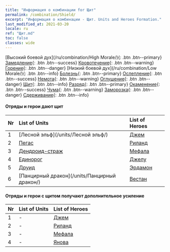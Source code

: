 ```yaml
---
title: "Информация о комбинации for Щит"
permalink: /combination/Shield/
excerpt: "Информация о комбинации - Щит. Units and Heroes Formation."
last_modified_at: 2021-03-20
locale: ru
ref: "Щит.md"
toc: false
classes: wide
---
```


  [Высокий боевой дух](/ru/combination/High Morale/){: .btn .btn--primary} [Замедление](/ru/combination/Slow/){: .btn .btn--success} [Кровотечение](/ru/combination/Bleeding/){: .btn .btn--warning} [Горение](/ru/combination/Burning/){: .btn .btn--danger} [Низкий боевой дух](/ru/combination/Low Morale/){: .btn .btn--info} [Болезнь](/ru/combination/Disease/){: .btn .btn--primary} [Ослепление](/ru/combination/Blind/){: .btn .btn--success} [Немота](/ru/combination/Silence/){: .btn .btn--warning} [Оглушение](/ru/combination/Stun/){: .btn .btn--danger} [Щит](/ru/combination/Shield/){: .btn .btn--info} [Разряд](/ru/combination/Static/){: .btn .btn--primary} [Окаменение](/ru/combination/Petrify/){: .btn .btn--success} [Чума](/ru/combination/Plague/){: .btn .btn--warning} [Заморозка](/ru/combination/Freeze/){: .btn .btn--danger} [Сдерживание](/ru/combination/Deterrence/){: .btn .btn--info} 


#### Отряды и герои дают щит

  | Nr |  List of Units  | List of Heroes | 
  |:---|:----------------|:---------------| 
  | 1 | [Лесной эльф](/units/Лесной эльф/) | [Джем](/heroes/Джем/) |
  | 2 | [Пегас](/units/Пегас/) | [Риланд](/heroes/Риланд/) |
  | 3 | [Дендроид-страж](/units/Дендроид-страж/) | [Мефала](/heroes/Мефала/) |
  | 4 | [Единорог](/units/Единорог/) | [Джелу](/heroes/Джелу/) |
  | 5 | [Друид](/units/Друид/) | [Эрдамон](/heroes/Эрдамон/) |
  | 6 | [Панцирный дракон](/units/Панцирный дракон/) | [Вестан](/heroes/Вестан/) |


#### Отряды и герои с щитом получают дополнительное усиление

  | Nr |  List of Units  | List of Heroes | 
  |:---|:----------------|:---------------| 
  | 1 | - | [Джем](/heroes/Джем/) |
  | 2 | - | [Риланд](/heroes/Риланд/) |
  | 3 | - | [Мефала](/heroes/Мефала/) |
  | 4 | - | [Янова](/heroes/Янова/) |
